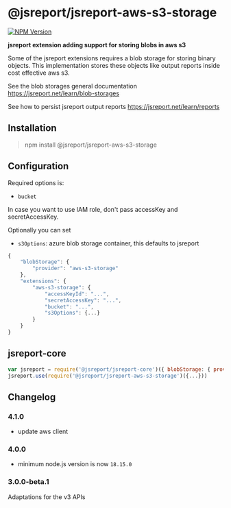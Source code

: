 # @jsreport/jsreport-aws-s3-storage
[![NPM Version](http://img.shields.io/npm/v/@jsreport/jsreport-aws-s3-storage.svg?style=flat-square)](https://npmjs.com/package/@jsreport/jsreport-aws-s3-storage)

**jsreport extension adding support for storing blobs in aws s3**

Some of the jsreport extensions requires a blob storage for storing binary objects. This implementation stores these objects like output reports inside cost effective aws s3.

See the blob storages general documentation
https://jsreport.net/learn/blob-storages

See how to persist jsreport output reports
https://jsreport.net/learn/reports


## Installation

> npm install @jsreport/jsreport-aws-s3-storage

## Configuration

Required options is:
- `bucket`

In case you want to use IAM role, don't pass accessKey and secretAccessKey.

Optionally you can set
- `s3Options`: azure blob storage container, this defaults to jsreport

```js
{
	"blobStorage": {
		"provider": "aws-s3-storage"
	},
	"extensions": {
		"aws-s3-storage": {
			"accessKeyId": "...",
			"secretAccessKey": "...",
			"bucket": "...",
			"s3Options": {...}
		}
	}
}
```

## jsreport-core
```js
var jsreport = require('@jsreport/jsreport-core')({ blobStorage: { provider: 'aws-s3-storage' } })
jsreport.use(require('@jsreport/jsreport-aws-s3-storage')({...}))
```

## Changelog

### 4.1.0

- update aws client

### 4.0.0

- minimum node.js version is now `18.15.0`

### 3.0.0-beta.1

Adaptations for the v3 APIs
